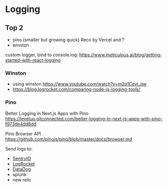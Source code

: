# Logging

## Top 2

- pino (smaller but growing quick) Reco by Vercel and ?
- winston

custom logger, bind to console.log: https://www.meticulous.ai/blog/getting-started-with-react-logging

### Winston

- using winston https://www.youtube.com/watch?v=m2q1Cevl_qw
- https://blog.logrocket.com/comparing-node-js-logging-tools/

### Pino

Better Logging in Next.js Apps with Pino
https://levelup.gitconnected.com/better-logging-in-next-js-apps-with-pino-f973de4dd8dd

Pino Browser API
https://github.com/pinojs/pino/blob/master/docs/browser.md

Send logs to:

- [SentryIO](https://sentry.io/pricing/?original_referrer=https%3A%2F%2Fwww.google.com%2F)
- [LogRocket]()
- [DataDog]()
- splunk
- new relic
